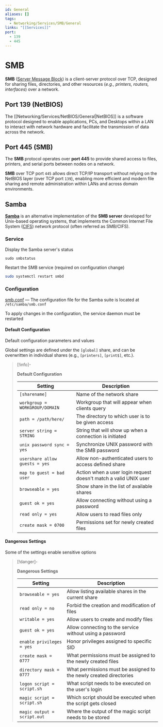 ```yaml
---
id: General
aliases: []
tags:
  - Networking/Services/SMB/General
links: "[[Services]]"
port:
  - 139
  - 445
---
```


# SMB

**SMB** ([Server Message Block](https://learn.microsoft.com/en-us/openspecs/windows_protocols/ms-smb/f210069c-7086-4dc2-885e-861d837df688))
is a client-server protocol over TCP, designed for sharing files, directories,
and other resources (*e.g., printers, routers, interfaces*) over a network.

## Port 139 (NetBIOS)

The [[Networking/Services/NetBIOS/General|NetBIOS]] is a software protocol
designed to enable applications, PCs, and Desktops within a LAN to interact with
network hardware and facilitate the transmission of data across the network.

## Port 445 (SMB)

The **SMB** protocol operates over **port 445** to provide shared access to
files, printers, and serial ports between nodes on a network.

**SMB** over TCP port `445` allows direct TCP/IP transport without relying on
the NetBIOS layer (over TCP port `139`), enabling more efficient and modern file
sharing and remote administration within LANs and across domain environments.

## Samba

**[Samba](https://www.samba.org/)** is an alternative implementation of the
**SMB server** developed for Unix-based operating systems, that implements the
Common Internet File System ([CIFS](https://learn.microsoft.com/en-us/openspecs/windows_protocols/ms-cifs/934c2faa-54af-4526-ac74-6a24d126724e))
network protocol (often referred as SMB/CIFS).

<!-- Service {{{-->
### Service

Display the Samba server's status

```
sudo smbstatus
```

Restart the SMB service (required on configuration change)

```sh
sudo systemctl restart smbd
```
<!-- }}} -->

<!-- Configuration {{{-->
### Configuration

[smb.conf](https://www.samba.org/samba/docs/current/man-html/smb.conf.5.html) —
The configuration file for the Samba suite is located at `/etc/samba/smb.conf`

To apply changes in the configuration, the service daemon must be restarted


#### Default Configuration

Default configuration parameters and values

Global settings are defined under the `[global]` share, and can be overwritten
in individual shares (e.g., `[printers]`, `[print$]`, etc.).

> [!info]-
>
> **Default Configuration**
>
>| Setting                        | Description                                                      |
>| ------------------------------ | ---------------------------------------------------------------- |
>| `[sharename]`                  | Name of the network share                                        |
>| `workgroup = WORKGROUP/DOMAIN` | Workgroup that will appear when clients query                    |
>| `path = /path/here/`           | The directory to which user is to be given access                |
>| `server string = STRING`       | String that will show up when a connection is initiated          |
>| `unix password sync = yes`     | Synchronize UNIX password with the SMB password                  |
>| `usershare allow guests = yes` | Allow non-authenticated users to access defined share            |
>| `map to guest = bad user`      | Action when a user login request doesn't match a valid UNIX user |
>| `browseable = yes`             | Show share in the list of available shares                       |
>| `guest ok = yes`               | Allow connecting without using a password                        |
>| `read only = yes`              | Allow users to read files only                                   |
>| `create mask = 0700`           | Permissions set for newly created files                          |

#### Dangerous Settings

Some of the settings enable sensitive options

> [!danger]-
>
> **Dangerous Settings**
>
>| Setting                     | Description                                                        |
>| --------------------------- | ------------------------------------------------------------------ |
>| `browseable = yes`          | Allow listing available shares in the current share                |
>| `read only = no`            | Forbid the creation and modification of files                      |
>| `writable = yes`            | Allow users to create and modify files                             |
>| `guest ok = yes`            | Allow connecting to the service without using a password           |
>| `enable privileges = yes`   | Honor privileges assigned to specific SID                          |
>| `create mask = 0777`        | What permissions must be assigned to the newly created files       |
>| `directory mask = 0777`     | What permissions must be assigned to the newly created directories |
>| `logon script = script.sh`  | What script needs to be executed on the user's login               |
>| `magic script = script.sh`  | Which script should be executed when the script gets closed        |
>| `magic output = script.out` | Where the output of the magic script needs to be stored            |
><!-- }}} -->

